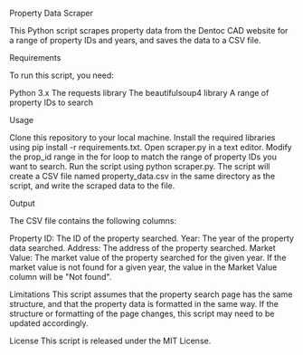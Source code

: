 Property Data Scraper

This Python script scrapes property data from the Dentoc CAD website for a range of property IDs and years, and saves the data to a CSV file.

Requirements

To run this script, you need:

Python 3.x
The requests library
The beautifulsoup4 library
A range of property IDs to search

Usage

Clone this repository to your local machine.
Install the required libraries using pip install -r requirements.txt.
Open scraper.py in a text editor.
Modify the prop_id range in the for loop to match the range of property IDs you want to search.
Run the script using python scraper.py.
The script will create a CSV file named property_data.csv in the same directory as the script, and write the scraped data to the file.

Output

The CSV file contains the following columns:

  Property ID: The ID of the property searched.
  Year: The year of the property data searched.
  Address: The address of the property searched.
  Market Value: The market value of the property searched for the given year.
  If the market value is not found for a given year, the value in the Market Value column will be "Not found".

Limitations
This script assumes that the property search page has the same structure, and that the property data is formatted in the same way. If the structure or formatting of the page changes, this script may need to be updated accordingly.

License
This script is released under the MIT License.
